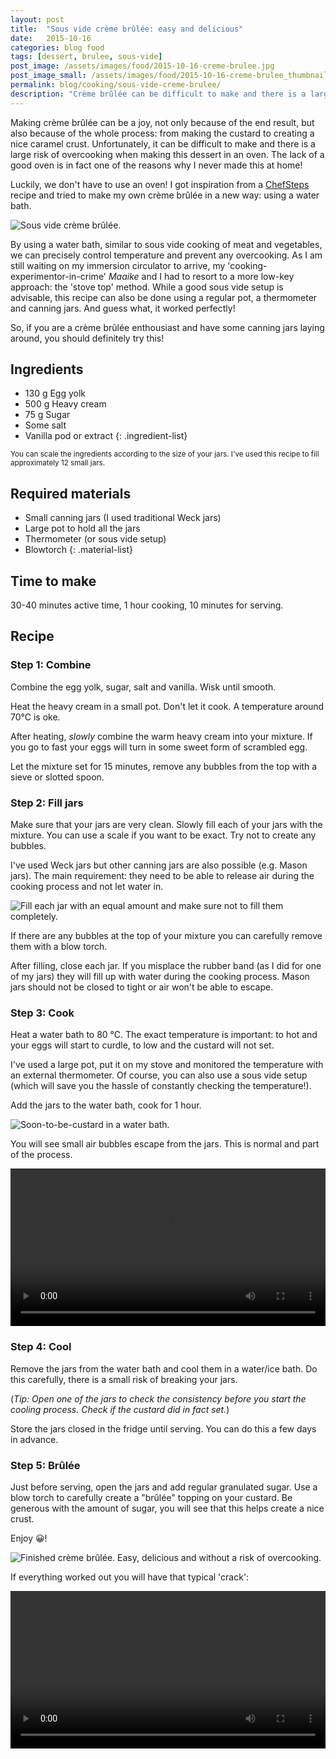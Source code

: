 ```yaml
---
layout: post
title:  "Sous vide crème brûlée: easy and delicious"
date:   2015-10-16
categories: blog food
tags: [dessert, brulee, sous-vide]
post_image: /assets/images/food/2015-10-16-creme-brulee.jpg
post_image_small: /assets/images/food/2015-10-16-creme-brulee_thumbnail.jpg
permalink: blog/cooking/sous-vide-creme-brulee/
description: "Crème brûlée can be difficult to make and there is a large risk of overcooking. By using a water bath, this classical dessert becomes very easy to make."
---
```


Making crème brûlée can be a joy, not only because of the end result, but also because of the whole process: from making the custard to creating a nice caramel crust. Unfortunately, it can be difficult to make and there is a large risk of overcooking when making this dessert in an oven. The lack of a good oven is in fact one of the reasons why I never made this at home!

Luckily, we don't have to use an oven! I got inspiration from a [ChefSteps](https://www.chefsteps.com/activities/creme-brulee) recipe and tried to make my own crème brûlée in a new way: using a water bath.  

![Sous vide crème brûlée.](/assets/images/recipes/brulee-result-2.jpg)

By using a water bath, similar to sous vide cooking of meat and vegetables, we can precisely control temperature and prevent any overcooking. As I am still waiting on my immersion circulator to arrive, my 'cooking-experimentor-in-crime' *Maaike* and I had to resort to a more low-key approach: the 'stove top' method. While a good sous vide setup is advisable, this recipe can also be done using a regular pot, a thermometer and canning jars. And guess what, it worked perfectly!

So, if you are a crème brûlée enthousiast and have some canning jars laying around, you should definitely try this!

## Ingredients

- 130 g Egg yolk
- 500 g Heavy cream
- 75 g Sugar
- Some salt
- Vanilla pod or extract
{: .ingredient-list}

<small>You can scale the ingredients according to the size of your jars. I've used this recipe to fill approximately 12 small jars.</small>

## Required materials

- Small canning jars (I used traditional Weck jars)
- Large pot to hold all the jars
- Thermometer (or sous vide setup)
- Blowtorch
{: .material-list}

## Time to make

30-40 minutes active time, 1 hour cooking, 10 minutes for serving.

## Recipe

### Step 1: Combine

Combine the egg yolk, sugar, salt and vanilla. Wisk until smooth.

Heat the heavy cream in a small pot. Don't let it cook. A temperature around 70&deg;C is oke.

After heating, *slowly* combine the warm heavy cream into your mixture. If you go to fast your eggs will turn in some sweet form of scrambled egg.

Let the mixture set for 15 minutes, remove any bubbles from the top with a sieve or slotted spoon.

### Step 2: Fill jars

Make sure that your jars are very clean. Slowly fill each of your jars with the mixture. You can use a scale if you want to be exact. Try not to create any bubbles.

I've used Weck jars but other canning jars are also possible (e.g. Mason jars). The main requirement: they need to be able to release air during the cooking process and not let water in.

![Fill each jar with an equal amount and make sure not to fill them completely.](/assets/images/recipes/brulee-filled.jpg)

If there are any bubbles at the top of your mixture you can carefully remove them with a blow torch.

After filling, close each jar. If you misplace the rubber band (as I did for one of my jars) they will fill up with water during the cooking process. Mason jars should not be closed to tight or air won't be able to escape.

### Step 3: Cook

Heat a water bath to 80 &deg;C. The exact temperature is important: to hot and your eggs will start to curdle, to low and the custard will not set.

I've used a large pot, put it on my stove and monitored the temperature with an external thermometer. Of course, you can also use a sous vide setup (which will save you the hassle of constantly checking the temperature!).

Add the jars to the water bath, cook for 1 hour.

![Soon-to-be-custard in a water bath.](/assets/images/recipes/brulee-bath.jpg)

You will see small air bubbles escape from the jars. This is normal and part of the process.

<video width="100%" controls>
  	<source src="/assets/movies/brulee-water-bath_480p.mp4" type="video/mp4">
	Your browser does not support the video tag.
</video>

### Step 4: Cool

Remove the jars from the water bath and cool them in a water/ice bath. Do this carefully, there is a small risk of breaking your jars.

(*Tip: Open one of the jars to check the consistency before you start the cooling process. Check if the custard did in fact set.*)

Store the jars closed in the fridge until serving. You can do this a few days in advance.

### Step 5: Brûlée

Just before serving, open the jars and add regular granulated sugar. Use a blow torch to carefully create a "brûlée" topping on your custard. Be generous with the amount of sugar, you will see that this helps create a nice crust.

Enjoy 😀!

![Finished crème brûlée. Easy, delicious and without a risk of overcooking.](/assets/images/recipes/brulee-result-1.jpg)

If everything worked out you will have that typical 'crack':

<video width="100%" controls>
  	<source src="/assets/movies/brulee-result_480p.mp4" type="video/mp4">
	Your browser does not support the video tag.
</video>
